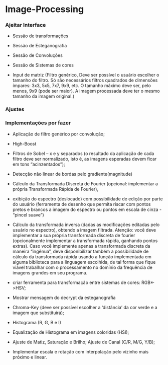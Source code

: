 # Image-Processing

### Ajeitar Interface

- Sessão de transformações

- Sessão de Esteganografia

- Sessão de Convoluções

- Sessão de Sistemas de cores

- Input de matriz (Filtro genérico, Deve ser possível o usuário escolher o tamanho do filtro. Só são necessários filtros quadrados de dimensões ímpares: 3x3, 5x5, 7x7, 9x9, etc. O tamanho máximo deve ser, pelo menos, 9x9 (pode ser maior). A imagem processada deve ter o mesmo tamanho da imagem original.)

### Ajustes


### Implementações por fazer

- Aplicação de filtro genérico por convolução;

- High-Boost

- Filtros de Sobel – x e y separados (o resultado da aplicação de cada filtro deve ser normalizado, isto é, as imagens esperadas devem ficar em tons “acinzentados”);

- Detecção não linear de bordas pelo gradiente(magnitude)

- Cálculo da Transformada Discreta de Fourier (opcional: implementar a própria Transformada Rápida de Fourier),

- exibição do espectro (deslocado) com possibilidade de edição por parte do usuário (ferramenta de desenho que permita riscar com pontos pretos e brancos a imagem do espectro ou pontos em escala de cinza - “pincel suave”)

- Cálculo da transformada inversa (dadas as modificações editadas pelo usuário no espectro), obtendo a imagem filtrada. Atenção: você deve implementar a sua própria transformada discreta de fourier (opcionalmente implementar a transformada rápida, ganhando pontos extras). Caso você implemente apenas a transformada discreta da maneira “ingênua”, deve disponibilizar também a possibilidade de cálculo da transformada rápida usando a função implementada em alguma biblioteca para a linguagem escolhida, de tal forma que fique viável trabalhar com o processamento no domínio da frequência de imagens grandes em seu programa.

- criar ferramenta para transformação entre sistemas de cores: RGB<->HSV;

- Mostrar mensagem do decrypt da esteganografia

- Chroma-Key (deve ser possível escolher a ‘distância’ da cor verde e a imagem que substituirá);

- Histograma (R, G, B e I)

- Equalização de Histograma em imagens coloridas (HSI);

- Ajuste de Matiz, Saturação e Brilho; Ajuste de Canal (C/R, M/G, Y/B);

- Implementar escala e rotação com interpolação pelo vizinho mais próximo e linear.
